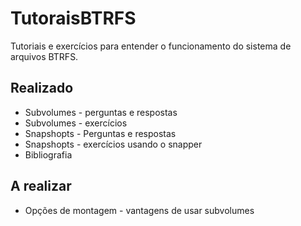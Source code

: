 # TutoraisBTRFS
Tutoriais e exercícios para entender o funcionamento do sistema de arquivos BTRFS.

## Realizado
* Subvolumes - perguntas e respostas
* Subvolumes - exercícios
* Snapshopts - Perguntas e respostas
* Snapshopts - exercícios usando o snapper
* Bibliografia
## A realizar
* Opções de montagem - vantagens de usar subvolumes

